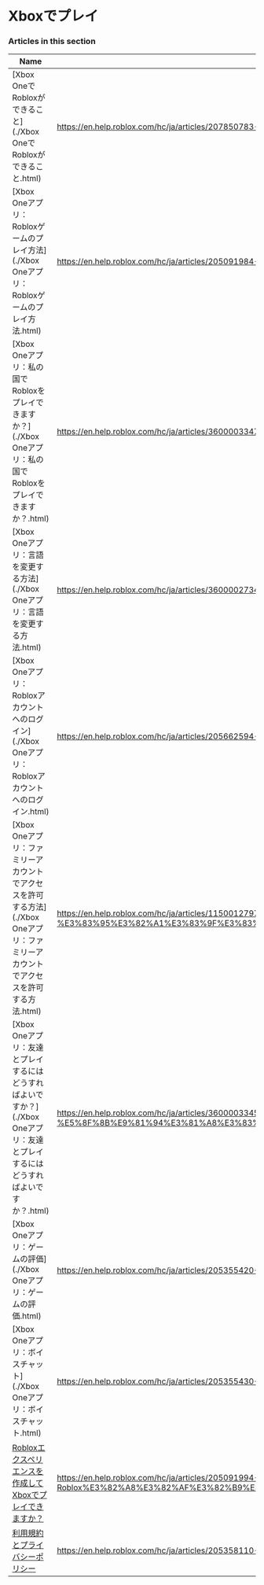 # Xboxでプレイ  
### Articles in this section
Name|URL
-|-
[Xbox OneでRobloxができること](./Xbox OneでRobloxができること.html) |https://en.help.roblox.com/hc/ja/articles/207850783-Xbox-One%E3%81%A7Roblox%E3%81%8C%E3%81%A7%E3%81%8D%E3%82%8B%E3%81%93%E3%81%A8
[Xbox Oneアプリ：Robloxゲームのプレイ方法](./Xbox Oneアプリ：Robloxゲームのプレイ方法.html) |https://en.help.roblox.com/hc/ja/articles/205091984-Xbox-One%E3%82%A2%E3%83%97%E3%83%AA-Roblox%E3%82%B2%E3%83%BC%E3%83%A0%E3%81%AE%E3%83%97%E3%83%AC%E3%82%A4%E6%96%B9%E6%B3%95
[Xbox Oneアプリ：私の国でRobloxをプレイできますか？](./Xbox Oneアプリ：私の国でRobloxをプレイできますか？.html) |https://en.help.roblox.com/hc/ja/articles/360000334743-Xbox-One%E3%82%A2%E3%83%97%E3%83%AA-%E7%A7%81%E3%81%AE%E5%9B%BD%E3%81%A7Roblox%E3%82%92%E3%83%97%E3%83%AC%E3%82%A4%E3%81%A7%E3%81%8D%E3%81%BE%E3%81%99%E3%81%8B-
[Xbox Oneアプリ：言語を変更する方法](./Xbox Oneアプリ：言語を変更する方法.html) |https://en.help.roblox.com/hc/ja/articles/360000273466-Xbox-One%E3%82%A2%E3%83%97%E3%83%AA-%E8%A8%80%E8%AA%9E%E3%82%92%E5%A4%89%E6%9B%B4%E3%81%99%E3%82%8B%E6%96%B9%E6%B3%95
[Xbox Oneアプリ：Robloxアカウントへのログイン](./Xbox Oneアプリ：Robloxアカウントへのログイン.html) |https://en.help.roblox.com/hc/ja/articles/205662594-Xbox-One%E3%82%A2%E3%83%97%E3%83%AA-Roblox%E3%82%A2%E3%82%AB%E3%82%A6%E3%83%B3%E3%83%88%E3%81%B8%E3%81%AE%E3%83%AD%E3%82%B0%E3%82%A4%E3%83%B3
[Xbox Oneアプリ：ファミリーアカウントでアクセスを許可する方法](./Xbox Oneアプリ：ファミリーアカウントでアクセスを許可する方法.html) |https://en.help.roblox.com/hc/ja/articles/115001279786-Xbox-One%E3%82%A2%E3%83%97%E3%83%AA-%E3%83%95%E3%82%A1%E3%83%9F%E3%83%AA%E3%83%BC%E3%82%A2%E3%82%AB%E3%82%A6%E3%83%B3%E3%83%88%E3%81%A7%E3%82%A2%E3%82%AF%E3%82%BB%E3%82%B9%E3%82%92%E8%A8%B1%E5%8F%AF%E3%81%99%E3%82%8B%E6%96%B9%E6%B3%95
[Xbox Oneアプリ：友達とプレイするにはどうすればよいですか？](./Xbox Oneアプリ：友達とプレイするにはどうすればよいですか？.html) |https://en.help.roblox.com/hc/ja/articles/360000334526-Xbox-One%E3%82%A2%E3%83%97%E3%83%AA-%E5%8F%8B%E9%81%94%E3%81%A8%E3%83%97%E3%83%AC%E3%82%A4%E3%81%99%E3%82%8B%E3%81%AB%E3%81%AF%E3%81%A9%E3%81%86%E3%81%99%E3%82%8C%E3%81%B0%E3%82%88%E3%81%84%E3%81%A7%E3%81%99%E3%81%8B-
[Xbox Oneアプリ：ゲームの評価](./Xbox Oneアプリ：ゲームの評価.html) |https://en.help.roblox.com/hc/ja/articles/205355420-Xbox-One%E3%82%A2%E3%83%97%E3%83%AA-%E3%82%B2%E3%83%BC%E3%83%A0%E3%81%AE%E8%A9%95%E4%BE%A1
[Xbox Oneアプリ：ボイスチャット](./Xbox Oneアプリ：ボイスチャット.html) |https://en.help.roblox.com/hc/ja/articles/205355430-Xbox-One%E3%82%A2%E3%83%97%E3%83%AA-%E3%83%9C%E3%82%A4%E3%82%B9%E3%83%81%E3%83%A3%E3%83%83%E3%83%88
[Robloxエクスペリエンスを作成してXboxでプレイできますか？](./Robloxエクスペリエンスを作成してXboxでプレイできますか？.html) |https://en.help.roblox.com/hc/ja/articles/205091994-Roblox%E3%82%A8%E3%82%AF%E3%82%B9%E3%83%9A%E3%83%AA%E3%82%A8%E3%83%B3%E3%82%B9%E3%82%92%E4%BD%9C%E6%88%90%E3%81%97%E3%81%A6Xbox%E3%81%A7%E3%83%97%E3%83%AC%E3%82%A4%E3%81%A7%E3%81%8D%E3%81%BE%E3%81%99%E3%81%8B-
[利用規約とプライバシーポリシー](./利用規約とプライバシーポリシー.html) |https://en.help.roblox.com/hc/ja/articles/205358110-%E5%88%A9%E7%94%A8%E8%A6%8F%E7%B4%84%E3%81%A8%E3%83%97%E3%83%A9%E3%82%A4%E3%83%90%E3%82%B7%E3%83%BC%E3%83%9D%E3%83%AA%E3%82%B7%E3%83%BC